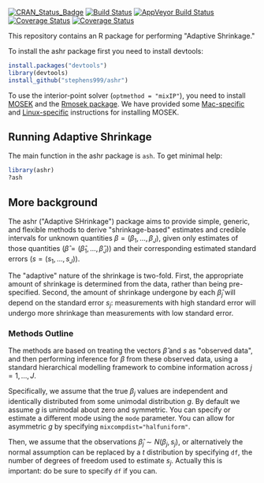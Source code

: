 [![CRAN_Status_Badge](http://www.r-pkg.org/badges/version/ashr)](https://cran.r-project.org/package=ashr)
[![Build Status](https://travis-ci.org/stephens999/ashr.svg)](https://travis-ci.org/stephens999/ashr)
[![AppVeyor Build Status](https://ci.appveyor.com/api/projects/status/github/stephens999/ashr?branch=master&svg=true)](https://ci.appveyor.com/project/stephens999/ashr)
[![Coverage Status](https://coveralls.io/repos/github/stephens999/ashr/badge.svg?branch=master)](https://coveralls.io/github/stephens999/ashr?branch=master)
[![Coverage Status](https://img.shields.io/codecov/c/github/stephens999/ashr/master.svg)](https://codecov.io/github/stephens999/ashr?branch=master)

This repository contains an R package for performing "Adaptive Shrinkage."

To install the ashr package first you need to install devtools:

```R
install.packages("devtools")
library(devtools)
install_github("stephens999/ashr")
```

To use the interior-point solver (`optmethod = "mixIP"`), you need to
install [MOSEK](http://www.mosek.com/products/mosek) and the
[Rmosek package](http://rmosek.r-forge.r-project.org). We have
provided some [Mac-specific](rmosek-mac.md) and
[Linux-specific](rmosek-linux.md) instructions for installing MOSEK.

## Running Adaptive Shrinkage

The main function in the ashr package is `ash`. To get minimal help:

```R
library(ashr)
?ash
```

## More background

The ashr ("Adaptive SHrinkage") package aims to provide simple,
generic, and flexible methods to derive "shrinkage-based" estimates
and credible intervals for unknown quantities
$\beta=(\beta_1,\dots,\beta_J)$, given only estimates of those
quantities ($\hat\beta=(\hat\beta_1,\dots, \hat\beta_J)$) and their
corresponding estimated standard errors ($s=(s_1,\dots,s_J)$).

The "adaptive" nature of the shrinkage is two-fold. First, the
appropriate amount of shrinkage is determined from the data, rather
than being pre-specified. Second, the amount of shrinkage undergone by
each $\hat\beta_j$ will depend on the standard error $s_j$:
measurements with high standard error will undergo more shrinkage than
measurements with low standard error.

### Methods Outline

The methods are based on treating the vectors $\hat\beta$ and $s$ as
"observed data", and then performing inference for $\beta$ from these
observed data, using a standard hierarchical modelling framework to
combine information across $j=1,\dots,J$.

Specifically, we assume that the true $\beta_j$ values are independent
and identically distributed from some unimodal distribution $g$.  By
default we assume $g$ is unimodal about zero and symmetric.  You can
specify or estimate a different mode using the `mode` parameter.  You
can allow for asymmetric $g$ by specifying
`mixcompdist="halfuniform"`.

Then, we assume that the observations $\hat\beta_j \sim
N(\beta_j,s_j)$, or alternatively the normal assumption can be
replaced by a $t$ distribution by specifying `df`, the number of
degrees of freedom used to estimate $s_j$.  Actually this is
important: do be sure to specify `df` if you can.
